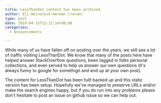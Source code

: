 ```yaml
---
title: LessThanDot content has been archived
author: Eli Weinstock-Herman (tarwn)
type: post
date: 2019-04-15T12:13:14+00:00
categories:
  - Announcements

---
```


While many of us have fallen off on posting over the years, we still see a lot of traffic visiting LessThanDot. We know that
many of the posts here have helped answer StackOverflow questions, been tagged in folks personal collections, and 
even served to help us answer our own questions (it's always funny to google for somethign and end up at your own
post).

The content for LessThanDot has been fullt backed up and this static version has been setup. Hopefully we've managed
to preserve URLs and/or make the search engines happy, but if you do run into any problems please don't
hesitate to post an issue on github issue so we can help out.
